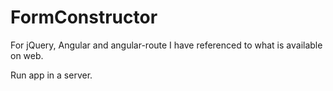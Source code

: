# FormConstructor

For jQuery, Angular and angular-route I have referenced to what is available on web.

Run app in a server.
